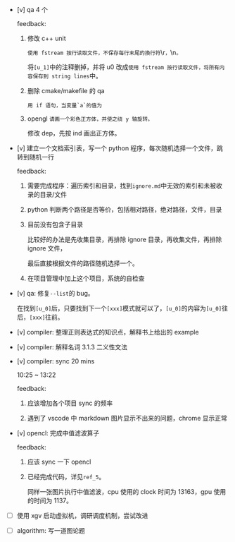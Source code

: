 * [v] qa 4 个

	feedback:

	1. 修改 c++ unit

		`使用 fstream 按行读取文件，不保存每行末尾的換行符`\r`，`\n`。`

		将`[u_1]`中的注释删掉，并将 u0 改成`使用 fstream 按行读取文件，将所有内容保存到 string lines`中。

	2. 删除 cmake/makefile 的 qa

		```用 if 语句，当变量`a`的值为```

	3. opengl `请画一个彩色正方体，并使之绕 y 轴旋转。`

		修改 dep，先按 ind 画出正方体。

* [v] 建立一个文档索引表，写一个 python 程序，每次随机选择一个文件，跳转到随机一行

	feedback:

	1. 需要完成程序：遍历索引和目录，找到`ignore.md`中无效的索引和未被收录的目录/文件

	2. python 判断两个路径是否等价，包括相对路径，绝对路径，文件，目录

	3. 目前没有包含子目录

		比较好的办法是先收集目录，再排除 ignore 目录，再收集文件，再排除 ignore 文件，

		最后直接根据文件的路径随机选择一个。

	4. 在项目管理中加上这个项目，系统的自检查

* [v] qa: 修复`--list`的 bug。

    在找到`[u_0]`后，只要找到下一个`[xxx]`模式就可以了，`[u_0]`的内容为`[u_0]`往后，`[xxx]`往前。

* [v] compiler: 整理正则表达式的知识点，解释书上给出的 example

* [v] compiler: 解释名词 3.1.3 二义性文法

* [v] compiler: sync 20 mins

	10:25 ~ 13:22

	feedback:

	1. 应该增加各个项目 sync 的频率

	2. 遇到了 vscode 中 markdown 图片显示不出来的问题，chrome 显示正常

* [v] opencl: 完成中值滤波算子

	feedback:

	1. 应该 sync 一下 opencl

	2. 已经完成代码，详见`ref_5`。

		同样一张图片执行中值滤波，cpu 使用的 clock 时间为 13163，gpu 使用的时间为 1137。

* [ ] 使用 xgv 启动虚拟机，调研调度机制，尝试改进

* [ ] algorithm: 写一道图论题

